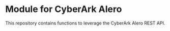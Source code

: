 # Module for CyberArk Alero
This repository contains functions to leverage the CyberArk Alero REST API.
